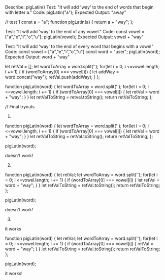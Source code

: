 Describe: pigLatin()
Test: "It will add 'way' to the end of words that begin with letter a."
Code: pigLatin("a");
Expected Output: "away" 

// test 1
const a = "a";
function pigLatin(a) {
    return a + "way";
};

Test: "It will add 'way' to the end of any vowel."
Code: 
const vowel = ["a","e","i","o","u"];
pigLatin(vowel);
Expected Output: vowel + "way"

Test: "It will add 'way' to the end of every word that begins with a vowel"
Code:
const vowel = ["a","e","i","o","u"]
const word = "user";
pigLatin(word);
Expected Output: word + "way"



 let retVal = [];
    let wordToArray = word.split('');
    for(let i = 0; i <=vowel.length; i += 1) {
        if (wordToArray[0] === vowel[i]) {
            let addWay = word.concat("way");
            retVal.push(addWay);
    }
};
  
function pigLatin(word) {
let wordToArray = word.split('');
    for(let i = 0; i <=vowel.length; i += 1) {
        if (wordToArray[0] === vowel[i]) {
           let retVal = word + "way";
    }
}
    let retValToString = retval.toString();
    return retValToString;
};

// Final tryouts

1)

function pigLatin(word) {
let wordToArray = word.split('');
    for(let i = 0; i <=vowel.length; i += 1) {
        if (wordToArray[0] === vowel[i]) {
           let retVal = word + "way";
    }
}
    let retValToString = retVal.toString();
    return retValToString;
};

pigLatin(word);

doesn't work!

2)

function pigLatin(word) {
let retVal;
let wordToArray = word.split('');
    for(let i = 0; i <=vowel.length; i += 1) {
        if (wordToArray[0] === vowel[i]) {
           let retVal = word + "way";
    }
}
    let retValToString = retVal.toString();
    return retValToString;
};

pigLatin(word);

doesn't work!

3) 
it works

function pigLatin(word) {
let retVal;
let wordToArray = word.split('');
    for(let i = 0; i <=vowel.length; i += 1) {
        if (wordToArray[0] === vowel[i]) {
            retVal = word + "way";
    }
}
    let retValToString = retVal.toString();
    return retValToString;
};

pigLatin(word);

it works!





